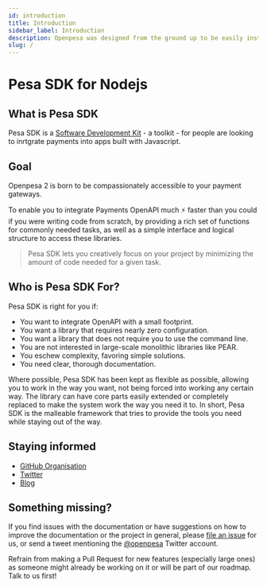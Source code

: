 ```yaml
---
id: introduction
title: Introduction
sidebar_label: Introduction
description: Openpesa was designed from the ground up to be easily installed and simlify payment intergation into your website and get up and running quickly.
slug: /
---
```


<h1>Pesa SDK for Nodejs</h1>


## What is Pesa SDK
Pesa SDK is a [Software Development Kit](https://en.wikipedia.org/wiki/Software_development_kit) - a toolkit - for people are looking to inrtgrate payments into apps built with Javascript. 


## Goal


Openpesa 2 is born to be compassionately accessible to your payment gateways.


To enable you to integrate Payments OpenAPI much  ⚡️ faster than you could if you were writing code from scratch, by providing a rich set of functions for commonly needed tasks, as well as a simple interface and logical structure to access these libraries.

> Pesa SDK lets you creatively focus on your project by minimizing the amount of code needed for a given task.


## Who is Pesa SDK For?

Pesa SDK is right for you if:

- You want to integrate  OpenAPI with a small footprint.
- You want a library that requires nearly zero configuration.
- You want a library that does not require you to use the command line.
- You are not interested in large-scale monolithic libraries like PEAR.
- You eschew complexity, favoring simple solutions.
- You need clear, thorough documentation.


Where possible, Pesa SDK has been kept as flexible as possible, allowing you to work in the way you want, not being forced into working any certain way. The library can have core parts easily extended or completely replaced to make the system work the way you need it to. In short, Pesa SDK is the malleable framework that tries to provide the tools you need while staying out of the way.




## Staying informed

- [GitHub Organisation](https://github.com/openpesa)
- [Twitter](https://twitter.com/openpesa)
- [Blog](https://openpesa.github.io/blog/)

## Something missing?

If you find issues with the documentation or have suggestions on how to improve the documentation or the project in general, please [file an issue](https://github.com/openpesa/pesa-js) for us, or send a tweet mentioning the [@openpesa](https://twitter.com/openpesa) Twitter account.

Refrain from making a Pull Request for new features (especially large ones) as someone might already be working on it or will be part of our roadmap. Talk to us first!
